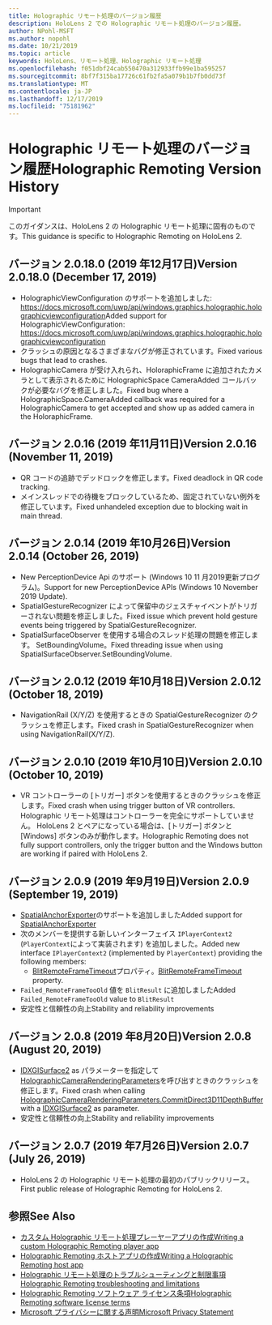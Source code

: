 ```yaml
---
title: Holographic リモート処理のバージョン履歴
description: HoloLens 2 での Holographic リモート処理のバージョン履歴。
author: NPohl-MSFT
ms.author: nopohl
ms.date: 10/21/2019
ms.topic: article
keywords: HoloLens、リモート処理、Holographic リモート処理
ms.openlocfilehash: f051dbf24cab550470a312933ffb99e1ba595257
ms.sourcegitcommit: 8bf7f315ba17726c61fb2fa5a079b1b7fb0dd73f
ms.translationtype: MT
ms.contentlocale: ja-JP
ms.lasthandoff: 12/17/2019
ms.locfileid: "75181962"
---
```

# <a name="holographic-remoting-version-history"></a><span data-ttu-id="090b0-104">Holographic リモート処理のバージョン履歴</span><span class="sxs-lookup"><span data-stu-id="090b0-104">Holographic Remoting Version History</span></span>

> [!IMPORTANT]
> <span data-ttu-id="090b0-105">このガイダンスは、HoloLens 2 の Holographic リモート処理に固有のものです。</span><span class="sxs-lookup"><span data-stu-id="090b0-105">This guidance is specific to Holographic Remoting on HoloLens 2.</span></span>

## <span data-ttu-id="090b0-106">バージョン 2.0.18.0 (2019 年12月17日)<a name="v2.0.18"></a></span><span class="sxs-lookup"><span data-stu-id="090b0-106">Version 2.0.18.0 (December 17, 2019) <a name="v2.0.18"></a></span></span>
* <span data-ttu-id="090b0-107">HolographicViewConfiguration のサポートを追加しました: https://docs.microsoft.com/uwp/api/windows.graphics.holographic.holographicviewconfiguration</span><span class="sxs-lookup"><span data-stu-id="090b0-107">Added support for HolographicViewConfiguration: https://docs.microsoft.com/uwp/api/windows.graphics.holographic.holographicviewconfiguration</span></span>
* <span data-ttu-id="090b0-108">クラッシュの原因となるさまざまなバグが修正されています。</span><span class="sxs-lookup"><span data-stu-id="090b0-108">Fixed various bugs that lead to crashes.</span></span>
* <span data-ttu-id="090b0-109">HolographicCamera が受け入れられ、HoloraphicFrame に追加されたカメラとして表示されるために HolographicSpace CameraAdded コールバックが必要なバグを修正しました。</span><span class="sxs-lookup"><span data-stu-id="090b0-109">Fixed bug where a HolographicSpace.CameraAdded callback was required for a HolographicCamera to get accepted and show up as added camera in the HoloraphicFrame.</span></span>

## <span data-ttu-id="090b0-110">バージョン 2.0.16 (2019 年11月11日)<a name="2.0.16"></a></span><span class="sxs-lookup"><span data-stu-id="090b0-110">Version 2.0.16 (November 11, 2019) <a name="2.0.16"></a></span></span>
* <span data-ttu-id="090b0-111">QR コードの追跡でデッドロックを修正します。</span><span class="sxs-lookup"><span data-stu-id="090b0-111">Fixed deadlock in QR code tracking.</span></span>
* <span data-ttu-id="090b0-112">メインスレッドでの待機をブロックしているため、固定されていない例外を修正しています。</span><span class="sxs-lookup"><span data-stu-id="090b0-112">Fixed unhandeled exception due to blocking wait in main thread.</span></span>

## <span data-ttu-id="090b0-113">バージョン 2.0.14 (2019 年10月26日)<a name="v2.0.14"></a></span><span class="sxs-lookup"><span data-stu-id="090b0-113">Version 2.0.14 (October 26, 2019) <a name="v2.0.14"></a></span></span>
* <span data-ttu-id="090b0-114">New PerceptionDevice Api のサポート (Windows 10 11 月2019更新プログラム)。</span><span class="sxs-lookup"><span data-stu-id="090b0-114">Support for new PerceptionDevice APIs (Windows 10 November 2019 Update).</span></span>
* <span data-ttu-id="090b0-115">SpatialGestureRecognizer によって保留中のジェスチャイベントがトリガーされない問題を修正しました。</span><span class="sxs-lookup"><span data-stu-id="090b0-115">Fixed issue which prevent hold gesture events being triggered by SpatialGestureRecognizer.</span></span>
* <span data-ttu-id="090b0-116">SpatialSurfaceObserver を使用する場合のスレッド処理の問題を修正します。 SetBoundingVolume。</span><span class="sxs-lookup"><span data-stu-id="090b0-116">Fixed threading issue when using SpatialSurfaceObserver.SetBoundingVolume.</span></span>

## <span data-ttu-id="090b0-117">バージョン 2.0.12 (2019 年10月18日)<a name="v2.0.12"></a></span><span class="sxs-lookup"><span data-stu-id="090b0-117">Version 2.0.12 (October 18, 2019) <a name="v2.0.12"></a></span></span>
* <span data-ttu-id="090b0-118">NavigationRail (X/Y/Z) を使用するときの SpatialGestureRecognizer のクラッシュを修正します。</span><span class="sxs-lookup"><span data-stu-id="090b0-118">Fixed crash in SpatialGestureRecognizer when using NavigationRail(X/Y/Z).</span></span>

## <span data-ttu-id="090b0-119">バージョン 2.0.10 (2019 年10月10日)<a name="v2.0.10"></a></span><span class="sxs-lookup"><span data-stu-id="090b0-119">Version 2.0.10 (October 10, 2019) <a name="v2.0.10"></a></span></span>
* <span data-ttu-id="090b0-120">VR コントローラーの [トリガー] ボタンを使用するときのクラッシュを修正します。</span><span class="sxs-lookup"><span data-stu-id="090b0-120">Fixed crash when using trigger button of VR controllers.</span></span> <span data-ttu-id="090b0-121">Holographic リモート処理はコントローラーを完全にサポートしていません。 HoloLens 2 とペアになっている場合は、[トリガー] ボタンと [Windows] ボタンのみが動作します。</span><span class="sxs-lookup"><span data-stu-id="090b0-121">Holographic Remoting does not fully support controllers, only the trigger button and the Windows button are working if paired with HoloLens 2.</span></span>

## <span data-ttu-id="090b0-122">バージョン 2.0.9 (2019 年9月19日)<a name="v2.0.9"></a></span><span class="sxs-lookup"><span data-stu-id="090b0-122">Version 2.0.9 (September 19, 2019) <a name="v2.0.9"></a></span></span>
* <span data-ttu-id="090b0-123">[SpatialAnchorExporter](https://docs.microsoft.com/uwp/api/windows.perception.spatial.spatialanchorexporter)のサポートを追加しました</span><span class="sxs-lookup"><span data-stu-id="090b0-123">Added support for [SpatialAnchorExporter](https://docs.microsoft.com/uwp/api/windows.perception.spatial.spatialanchorexporter)</span></span>
* <span data-ttu-id="090b0-124">次のメンバーを提供する新しいインターフェイス ```IPlayerContext2``` (```PlayerContext```によって実装されます) を追加しました。</span><span class="sxs-lookup"><span data-stu-id="090b0-124">Added new interface ```IPlayerContext2``` (implemented by ```PlayerContext```) providing the following members:</span></span>
  - <span data-ttu-id="090b0-125">[BlitRemoteFrameTimeout](holographic-remoting-create-player.md#BlitRemoteFrameTimeout)プロパティ。</span><span class="sxs-lookup"><span data-stu-id="090b0-125">[BlitRemoteFrameTimeout](holographic-remoting-create-player.md#BlitRemoteFrameTimeout)  property.</span></span>
* <span data-ttu-id="090b0-126">```Failed_RemoteFrameTooOld``` 値を ```BlitResult``` に追加しました</span><span class="sxs-lookup"><span data-stu-id="090b0-126">Added ```Failed_RemoteFrameTooOld``` value to ```BlitResult```</span></span>
* <span data-ttu-id="090b0-127">安定性と信頼性の向上</span><span class="sxs-lookup"><span data-stu-id="090b0-127">Stability and reliability improvements</span></span>

## <span data-ttu-id="090b0-128">バージョン 2.0.8 (2019 年8月20日)<a name="v2.0.8"></a></span><span class="sxs-lookup"><span data-stu-id="090b0-128">Version 2.0.8 (August 20, 2019) <a name="v2.0.8"></a></span></span>

* <span data-ttu-id="090b0-129">[IDXGISurface2](https://docs.microsoft.com/windows/win32/api/dxgi1_2/nn-dxgi1_2-idxgisurface2) as パラメーターを指定して[HolographicCameraRenderingParameters](https://docs.microsoft.com/uwp/api/windows.graphics.holographic.holographiccamerarenderingparameters.commitdirect3d11depthbuffer)を呼び出すときのクラッシュを修正します。</span><span class="sxs-lookup"><span data-stu-id="090b0-129">Fixed crash when calling [HolographicCameraRenderingParameters.CommitDirect3D11DepthBuffer](https://docs.microsoft.com/uwp/api/windows.graphics.holographic.holographiccamerarenderingparameters.commitdirect3d11depthbuffer) with a [IDXGISurface2](https://docs.microsoft.com/windows/win32/api/dxgi1_2/nn-dxgi1_2-idxgisurface2) as parameter.</span></span>
* <span data-ttu-id="090b0-130">安定性と信頼性の向上</span><span class="sxs-lookup"><span data-stu-id="090b0-130">Stability and reliability improvements</span></span>

## <span data-ttu-id="090b0-131">バージョン 2.0.7 (2019 年7月26日)<a name="v2.0.7"></a></span><span class="sxs-lookup"><span data-stu-id="090b0-131">Version 2.0.7 (July 26, 2019) <a name="v2.0.7"></a></span></span>

* <span data-ttu-id="090b0-132">HoloLens 2 の Holographic リモート処理の最初のパブリックリリース。</span><span class="sxs-lookup"><span data-stu-id="090b0-132">First public release of Holographic Remoting for HoloLens 2.</span></span>

## <a name="see-also"></a><span data-ttu-id="090b0-133">参照</span><span class="sxs-lookup"><span data-stu-id="090b0-133">See Also</span></span>
* [<span data-ttu-id="090b0-134">カスタム Holographic リモート処理プレーヤーアプリの作成</span><span class="sxs-lookup"><span data-stu-id="090b0-134">Writing a custom Holographic Remoting player app</span></span>](holographic-remoting-create-player.md)
* [<span data-ttu-id="090b0-135">Holographic Remoting ホストアプリの作成</span><span class="sxs-lookup"><span data-stu-id="090b0-135">Writing a Holographic Remoting host app</span></span>](holographic-remoting-create-host.md)
* [<span data-ttu-id="090b0-136">Holographic リモート処理のトラブルシューティングと制限事項</span><span class="sxs-lookup"><span data-stu-id="090b0-136">Holographic Remoting troubleshooting and limitations</span></span>](holographic-remoting-troubleshooting.md)
* [<span data-ttu-id="090b0-137">Holographic Remoting ソフトウェア ライセンス条項</span><span class="sxs-lookup"><span data-stu-id="090b0-137">Holographic Remoting software license terms</span></span>](https://docs.microsoft.com/legal/mixed-reality/microsoft-holographic-remoting-software-license-terms)
* [<span data-ttu-id="090b0-138">Microsoft プライバシーに関する声明</span><span class="sxs-lookup"><span data-stu-id="090b0-138">Microsoft Privacy Statement</span></span>](https://go.microsoft.com/fwlink/?LinkId=521839)

